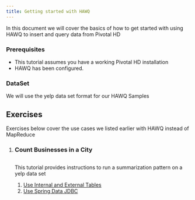 ```yaml
---
title: Getting started with HAWQ		
---
```


In this document we will cover the basics of how to get started with using HAWQ to insert and query data from Pivotal HD

### Prerequisites

*	This tutorial assumes you have a working Pivotal HD installation
*	HAWQ has been configured.

### DataSet

We will use the yelp data set format for our HAWQ Samples

## Exercises ##
Exercises below cover the use cases we listed earlier with HAWQ instead of MapReduce

<ol class="class-list">
  <li>
      <h3>Count Businesses in a City</h3>
      <span></span>
    </a>
    <img src="/images/elephant_rgb_sq.png" alt="">
    <p class="description">
      This tutorial provides instructions to run a summarization pattern on a yelp data set
    </p>
    <ol class="lesson-list">
      <li>
        <a href="/getting-started/hawq/count-business-in-city.html">
        Use Internal and External Tables
     </li>
     <li>
       </a>
        <a href="/getting-started/hawq/count-business-in-city/springdata-jdbc.html">
        Use Spring Data JDBC
       </a>
   </li>
</ol>
